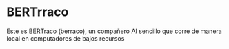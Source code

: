 # BERTrraco
Este es BERTraco (berraco), un compañero AI sencillo que corre de manera local en computadores de bajos recursos
